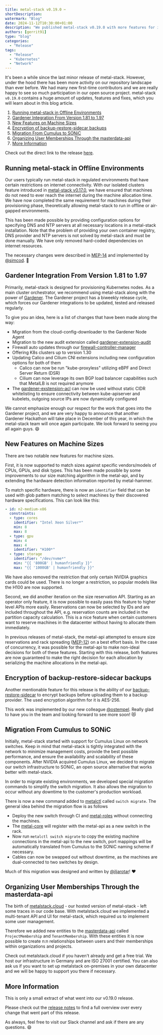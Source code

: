 ```yaml
---
title: metal-stack v0.19.0 ✂️
shortDescription:
watermark: "Blog"
date: 2024-11-12T10:30:00+01:00
description: "We published metal-stack v0.19.0 with more features for isolated environments. Read on to learn more."
authors: [gerrit91]
type: "blog"
categories:
  - "Release"
tags:
  - "Release"
  - "Kubernetes"
  - "Network"
---
```


It's been a while since the last minor release of metal-stack. However, under the hood there has been more activity on our repository landscape than ever before. We had many new first-time contributors and we are really happy to see so much participation in our open source project. metal-stack `v0.19.0` contains a huge amount of updates, features and fixes, which you will learn about in this blog article.

<!--truncate -->

1. [Running metal-stack in Offline Environments](#running-metal-stack-in-offline-environments)
1. [Gardener Integration From Version 1.81 to 1.97](#gardener-integration-from-version-1.81-to-1.97)
1. [New Features on Machine Sizes](#new-features-on-machine-sizes)
1. [Encryption of backup-restore-sidecar backups](#encryption-of-backup-restore-sidecar-backups)
1. [Migration From Cumulus to SONiC](#migration-from-cumulus-to-sonic)
1. [Organizing User Memberships Through the masterdata-api](#organizing-user-memberships-through-the-masterdata-api)
1. [More Information](#more-information)

Check out the direct link to the release [here](https://github.com/metal-stack/releases/releases/tag/v0.19.0).

## Running metal-stack in Offline Environments

Our users typically run metal-stack in regulated environments that have certain restrictions on internet connectivity. With our isolated clusters feature introduced in [metal-stack v0.17.0](https://metal-stack.io/blog/2024/02/metal-stack-v0.17.0), we have ensured that machines do not need to ever reach the internet during the machine allocation time. We have now completed the same requirement for machines during their provisioning phase, theoretically allowing metal-stack to run in offline or air-gapped environments.

This has been made possible by providing configuration options for specifying DNS and NTP servers at all necessary locations in a metal-stack installation. Note that the problem of providing your own container registry, DNS provider and NTP servers is not solved by metal-stack and must be done manually. We have only removed hard-coded dependencies on internet resources.

The necessary changes were described in [MEP-14](https://docs.metal-stack.io/stable/development/proposals/MEP14/README/) and implemented by [@simcod](https://github.com/simcod). 👏

## Gardener Integration From Version 1.81 to 1.97

Primarily, metal-stack is designed for provisioning Kubernetes nodes. As a main cluster orchestrator, we recommend using metal-stack along with the power of [Gardener](https://gardener.cloud/). The Gardener project has a biweekly release cycle, which forces our Gardener integrations to be updated, tested and released regularly.

To give you an idea, here is a list of changes that have been made along the way:

- Migration from the cloud-config-downloader to the Gardener Node Agent
- Migration to the new audit extension called [gardener-extension-audit](https://github.com/metal-stack/gardener-extension-audit)
- Firewall auto updates through our [firewall-controller-manager](https://github.com/metal-stack/firewall-controller-manager)
- Offering K8s clusters up to version 1.30
- Updating Calico and Cilium CNI extensions including new configuration options for both of them
  - Calico can now be run "kube-proxyless" utilizing eBPF and Direct Server Return (DSR)
  - Cilium can now leverage its own BGP load balancer capabilities such that MetalLB is not required anymore
- The [gardener-exstension-acl](https://github.com/stackitcloud/gardener-extension-acl) can now be used without static CIDR whitelisting to ensure connectivity between kube-apiserver and kubelets, outgoing source IPs are now dynamically configured

We cannot emphasize enough our respect for the work that goes into the Gardener project, and we are very happy to announce that another Gardener Hackathon will take place in December of this year, in which the metal-stack team will once again participate. We look forward to seeing you all again guys. 😄

## New Features on Machine Sizes

There are two notable new features for machine sizes.

First, it is now supported to match sizes against specific vendors/models of CPUs, GPUs, and disk types. This has been made possible by some improvements to our size matching algorithm in the metal-api, and by extending the hardware detection information reported by metal-hammer.

To match specific hardware, there is now an `identifier` field that can be used with glob pattern matching to select machines by their discovered hardware specifications. This can look like this:

```yaml
- id: n2-medium-x86
  constraints:
  - type: cores
  	identifier: "Intel Xeon Silver*"
    min: 8
    max: 8
  - type: gpu
    min: 4
    max: 4
    identifier: "H100*"
  - type: storage
    identifier: "/dev/nvme*"
    min: "{{ '800GB' | humanfriendly }}"
    max: "{{ '1000GB' | humanfriendly }}"
```

We have also removed the restriction that only certain NVIDIA graphics cards could be used. There is no longer a restriction, so popular models like the H100 are now supported.

Second, we did another iteration on the size reservation API. Starting as an operator only feature, it is now possible to easily pass this feature to higher level APIs more easily. Reservations can now be selected by IDs and are included throughout the API, e.g. reservation counts are included in the partition capacity calculation. This is a nice feature when certain customers want to reserve machines in the datacenter without having to allocate them immediately.

In previous releases of metal-stack, the metal-api attempted to ensure size reservations and rack spreading ([MEP-12](https://docs.metal-stack.io/stable/development/proposals/MEP12/README/)) on a best effort basis. In the case of concurrency, it was possible for the metal-api to make non-ideal decisions for both of these features. Starting with this release, both features are now guaranteed to make the right decision for each allocation by serializing the machine allocations in the metal-api.

## Encryption of backup-restore-sidecar backups

Another mentionable feature for this release is the ability of our [backup-restore-sidecar](https://github.com/metal-stack/backup-restore-sidecar) to encrypt backups before uploading them to a backup provider. The used encryption algorithm for it is AES-256.

This work was implemented by our new colleague [@ostempel](https://github.com/ostempel). Really glad to have you in the team and looking forward to see more soon! 😻

## Migration From Cumulus to SONiC

Initially, metal-stack started with support for Cumulus Linux on network switches. Keep in mind that metal-stack is tightly integrated with the network to minimize management costs, provide the best possible performance, and ensure the availability and scalability of these components. After NVIDIA acquired Cumulus Linux, we decided to migrate our switch infrastructure to SONiC, an open source alternative that works better with metal-stack.

In order to migrate existing environments, we developed special migration commands to simplify the switch migration. It also allows the migration to occur without any downtime to the customer's production workload.

There is now a new command added to [metalctl](https://github.com/metal-stack/metalctl) called `switch migrate`. The general idea behind the migration flow is as follows

- Deploy the new switch through CI and [metal-roles](https://github.com/metal-stack/metal-roles) without connecting the machines.
- The [metal-core](https://github.com/metal-stack/metal-core) will register with the metal-api as a new switch in the rack.
- Now run `metalctl switch migrate` to copy the existing machine connections in the metal-api to the new switch, port mappings will be automatically translated from Cumulus to the SONiC naming scheme if necessary.
- Cables can now be swapped out without downtime, as the machines are dual-connected to two switches by design.

Much of this migration was designed and written by [@iljarotar](https://github.com/iljarotar)! ❤️

## Organizing User Memberships Through the masterdata-api

The birth of [metalstack.cloud](https://metalstack.cloud) - our hosted version of metal-stack - left some traces in our code base. With metalstack.cloud we implemented a multi-tenant API and UI for metal-stack, which required us to implement some user management.

Therefore we added new entities to the [masterdata-api](https://github.com/metal-stack/masterdata-api) called `ProjectMembership` and `TenantMembership`. With these entities it is now possible to create n:n relationships between users and their memberships within organizations and projects.

Check out metalstack.cloud if you haven't already and get a free trial. We host our infrastructure in Germany and are ISO 27001 certified. You can also ask us if you want to set up metalstack on-premises in your own datacenter and we will be happy to support you there if necessary.

## More Information

This is only a small extract of what went into our v0.19.0 release.

Please check out the [release notes](https://github.com/metal-stack/releases/releases/tag/v0.19.0) to find a full overview over every change that went part of this release.

As always, feel free to visit our Slack channel and ask if there are any questions. 😄
